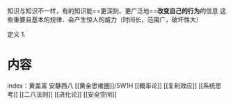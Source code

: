 知识与知识不一样，有的知识能==更深刻、更广泛地==**改变自己的行为**的信息
这些重要且基本的规律、会产生惊人的威力（时间长，范围广，破坏性大）

定义
	1. 

# 内容
index：黄盖富 安静西八
[[黄金思维圈]]/5W1H
[[概率论]]
[[复利效应]]
[[系统思考]]
[[二八法则]]
[[进化论]]
[[安全空间]]
